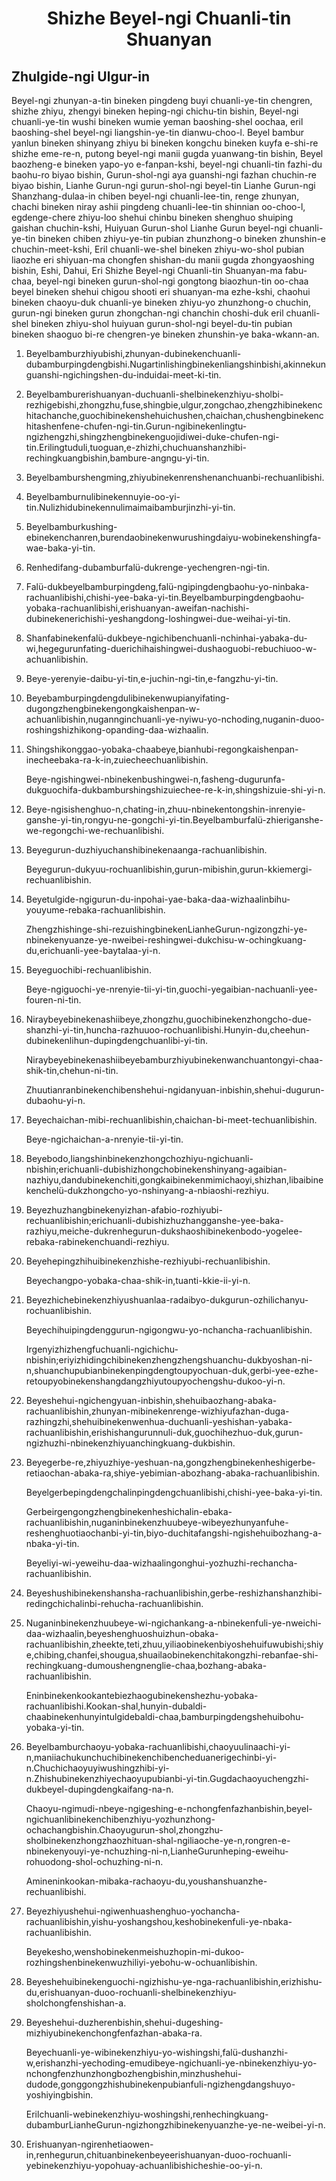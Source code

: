 <h1 align='center'>Shizhe Beyel-ngi Chuanli-tin Shuanyan</h1>
<h2>Zhulgide-ngi Ulgur-in</h2>
<p>Beyel-ngi zhunyan-a-tin bineken pingdeng buyi chuanli-ye-tin chengren, shizhe zhiyu, zhengyi bineken heping-ngi chichu-tin bishin,
Beyel-ngi chuanli-ye-tin wushi bineken wumie yeman baoshing-shel oochaa, eril baoshing-shel
beyel-ngi liangshin-ye-tin dianwu-choo-l. Beyel bambur yanlun bineken shinyang zhiyu bi bineken kongchu bineken kuyfa e-shi-re shizhe eme-re-n, putong beyel-ngi manii gugda yuanwang-tin bishin,
Beyel baozheng-e bineken yapo-yo e-fanpan-kshi, beyel-ngi chuanli-tin fazhi-du baohu-ro biyao bishin,
Gurun-shol-ngi aya guanshi-ngi fazhan chuchin-re biyao bishin,
Lianhe Gurun-ngi gurun-shol-ngi beyel-tin Lianhe Gurun-ngi Shanzhang-dulaa-in chiben beyel-ngi chuanli-lee-tin, renge zhunyan, chachi bineken niray ashii pingdeng chuanli-lee-tin shinnian oo-choo-l, egdenge-chere zhiyu-loo shehui chinbu bineken shenghuo shuiping gaishan chuchin-kshi,
Huiyuan Gurun-shol Lianhe Gurun beyel-ngi chuanli-ye-tin bineken chiben zhiyu-ye-tin pubian zhunzhong-o bineken zhunshin-e chuchin-meet-kshi,
Eril chuanli-we-shel bineken zhiyu-wo-shol pubian liaozhe eri shiyuan-ma chongfen shishan-du manii gugda zhongyaoshing bishin,
Eshi,
Dahui,
Eri Shizhe Beyel-ngi Chuanli-tin Shuanyan-ma fabu-chaa, beyel-ngi bineken gurun-shol-ngi gongtong biaozhun-tin oo-chaa beyel bineken shehui chigou shooti eri shuanyan-ma ezhe-kshi, chaohui bineken chaoyu-duk chuanli-ye bineken zhiyu-yo zhunzhong-o chuchin, gurun-ngi bineken gurun zhongchan-ngi chanchin choshi-duk eril chuanli-shel bineken zhiyu-shol huiyuan gurun-shol-ngi beyel-du-tin pubian bineken shaoguo bi-re chengren-ye bineken zhunshin-ye baka-wkann-an.</p>
<ol>
  <li>
    <p>Beyelbamburzhiyubishi,zhunyan-dubinekenchuanli-dubamburpingdengbishi.Nugartinlishingbinekenliangshinbishi,akinnekunguanshi-ngichingshen-du-induidai-meet-ki-tin.</p>
  </li>
  <li>
    <p>Beyelbamburerishuanyan-duchuanli-shelbinekenzhiyu-sholbi-rezhigebishi,zhongzhu,fuse,shingbie,ulgur,zongchao,zhengzhibinekenchitachanche,guochibinekenshehuichushen,chaichan,chushengbinekenchitashenfene-chufen-ngi-tin.Gurun-ngibinekenlingtu-ngizhengzhi,shingzhengbinekenguojidiwei-duke-chufen-ngi-tin.Erilingtuduli,tuoguan,e-zhizhi,chuchuanshanzhibi-rechingkuangbishin,bambure-angngu-yi-tin.</p>
  </li>
  <li>
    <p>Beyelbamburshengming,zhiyubinekenrenshenanchuanbi-rechuanlibishi.</p>
  </li>
  <li>
    <p>Beyelbamburnulibinekennuyie-oo-yi-tin.Nulizhidubinekennulimaimaibamburjinzhi-yi-tin.</p>
  </li>
  <li>
    <p>Beyelbamburkushing-ebinekenchanren,burendaobinekenwurushingdaiyu-wobinekenshingfa-wae-baka-yi-tin.</p>
  </li>
  <li>
    <p>Renhedifang-dubamburfalü-dukrenge-yechengren-ngi-tin.</p>
  </li>
  <li>
    <p>Falü-dukbeyelbamburpingdeng,falü-ngipingdengbaohu-yo-ninbaka-rachuanlibishi,chishi-yee-baka-yi-tin.Beyelbamburpingdengbaohu-yobaka-rachuanlibishi,erishuanyan-aweifan-nachishi-dubinekenerichishi-yeshangdong-loshingwei-due-weihai-yi-tin.</p>
  </li>
  <li>
    <p>Shanfabinekenfalü-dukbeye-ngichibenchuanli-nchinhai-yabaka-du-wi,hegegurunfating-duerichihaishingwei-dushaoguobi-rebuchiuoo-w-achuanlibishin.</p>
  </li>
  <li>
    <p>Beye-yerenyie-daibu-yi-tin,e-juchin-ngi-tin,e-fangzhu-yi-tin.</p>
  </li>
  <li>
    <p>Beyebamburpingdengdulibinekenwupianyifating-dugongzhengbinekengongkaishenpan-w-achuanlibishin,nugannginchuanli-ye-nyiwu-yo-nchoding,nuganin-duoo-roshingshizhikong-opanding-daa-wizhaalin.</p>
  </li>
  <li>
    <p>Shingshikonggao-yobaka-chaabeye,bianhubi-regongkaishenpan-inecheebaka-ra-k-in,zuiecheechuanlibishin.</p>
    <p>Beye-ngishingwei-nbinekenbushingwei-n,fasheng-dugurunfa-dukguochifa-dukbamburshingshizuiechee-re-k-in,shingshizuie-shi-yi-n.</p>
  </li>
  <li>
    <p>Beye-ngisishenghuo-n,chating-in,zhuu-nbinekentongshin-inrenyie-ganshe-yi-tin,rongyu-ne-gongchi-yi-tin.Beyelbamburfalü-zhieriganshe-we-regongchi-we-rechuanlibishi.</p>
  </li>
  <li>
    <p>Beyegurun-duzhiyuchanshibinekenaanga-rachuanlibishin.</p>
    <p>Beyegurun-dukyuu-rochuanlibishin,gurun-mibishin,gurun-kkiemergi-rechuanlibishin.</p>
  </li>
  <li>
    <p>Beyetulgide-ngigurun-du-inpohai-yae-baka-daa-wizhaalinbihu-youyume-rebaka-rachuanlibishin.</p>
    <p>Zhengzhishinge-shi-rezuishingbinekenLianheGurun-ngizongzhi-ye-nbinekenyuanze-ye-nweibei-reshingwei-dukchisu-w-ochingkuang-du,erichuanli-yee-baytalaa-yi-n.</p>
  </li>
  <li>
    <p>Beyeguochibi-rechuanlibishin.</p>
    <p>Beye-ngiguochi-ye-nrenyie-tii-yi-tin,guochi-yegaibian-nachuanli-yee-fouren-ni-tin.</p>
  </li>
  <li>
    <p>Niraybeyebinekenashiibeye,zhongzhu,guochibinekenzhongcho-due-shanzhi-yi-tin,huncha-razhuuoo-rochuanlibishi.Hunyin-du,cheehun-dubinekenlihun-dupingdengchuanlibi-yi-tin.</p>
    <p>Niraybeyebinekenashiibeyebamburzhiyubinekenwanchuantongyi-chaa-shik-tin,chehun-ni-tin.</p>
    <p>Zhuutianranbinekenchibenshehui-ngidanyuan-inbishin,shehui-dugurun-dubaohu-yi-n.</p>
  </li>
  <li>
    <p>Beyechaichan-mibi-rechuanlibishin,chaichan-bi-meet-techuanlibishin.</p>
    <p>Beye-ngichaichan-a-nrenyie-tii-yi-tin.</p>
  </li>
  <li>
    <p>Beyebodo,liangshinbinekenzhongchozhiyu-ngichuanli-nbishin;erichuanli-dubishizhongchobinekenshinyang-agaibian-nazhiyu,dandubinekenchiti,gongkaibinekenmimichaoyi,shizhan,libaibinekenchelü-dukzhongcho-yo-nshinyang-a-nbiaoshi-rezhiyu.</p>
  </li>
  <li>
    <p>Beyezhuzhangbinekenyizhan-afabio-rozhiyubi-rechuanlibishin;erichuanli-dubishizhuzhangganshe-yee-baka-razhiyu,meiche-dukrenhegurun-dukshaoshibinekenbodo-yogelee-rebaka-rabinekenchuandi-rezhiyu.</p>
  </li>
  <li>
    <p>Beyehepingzhihuibinekenzhishe-rezhiyubi-rechuanlibishin.</p>
    <p>Beyechangpo-yobaka-chaa-shik-in,tuanti-kkie-ii-yi-n.</p>
  </li>
  <li>
    <p>Beyezhichebinekenzhiyushuanlaa-radaibyo-dukgurun-ozhilichanyu-rochuanlibishin.</p>
    <p>Beyechihuipingdenggurun-ngigongwu-yo-nchancha-rachuanlibishin.</p>
    <p>Irgenyizhizhengfuchuanli-ngichichu-nbishin;eriyizhidingchibinekenzhengzhengshuanchu-dukbyoshan-ni-n,shuanchupubianbinekenpingdengtoupyochuan-duk,gerbi-yee-ezhe-retoupyobinekenshangdangzhiyutoupyochengshu-dukoo-yi-n.</p>
  </li>
  <li>
    <p>Beyeshehui-ngichengyuan-inbishin,shehuibaozhang-abaka-rachuanlibishin,zhunyan-mibinekenrenge-wizhiyufazhan-duga-razhingzhi,shehuibinekenwenhua-duchuanli-yeshishan-yabaka-rachuanlibishin,erishishangurunnuli-duk,guochihezhuo-duk,gurun-ngizhuzhi-nbinekenzhiyuanchingkuang-dukbishin.</p>
  </li>
  <li>
    <p>Beyegerbe-re,zhiyuzhiye-yeshuan-na,gongzhengbinekenheshigerbe-retiaochan-abaka-ra,shiye-yebimian-abozhang-abaka-rachuanlibishin.</p>
    <p>Beyelgerbepingdengchalinpingdengchuanlibishi,chishi-yee-baka-yi-tin.</p>
    <p>Gerbeirgengongzhengbinekenheshichalin-ebaka-rachuanlibishin,nuganinbinekenzhuubeye-wibeyezhunyanfuhe-reshenghuotiaochanbi-yi-tin,biyo-duchitafangshi-ngishehuibozhang-a-nbaka-yi-tin.</p>
    <p>Beyeliyi-wi-yeweihu-daa-wizhaalingonghui-yozhuzhi-rechancha-rachuanlibishin.</p>
  </li>
  <li>
    <p>Beyeshushibinekenshansha-rachuanlibishin,gerbe-reshizhanshanzhibi-redingchichalinbi-rehucha-rachuanlibishin.</p>
  </li>
  <li>
    <p>Nuganinbinekenzhuubeye-wi-ngichankang-a-nbinekenfuli-ye-nweichi-daa-wizhaalin,beyeshenghuoshuizhun-obaka-rachuanlibishin,zheekte,teti,zhuu,yiliaobinekenbiyoshehuifuwubishi;shiye,chibing,chanfei,shougua,shuailaobinekenchitakongzhi-rebanfae-shi-rechingkuang-dumoushengnenglie-chaa,bozhang-abaka-rachuanlibishin.</p>
    <p>Eninbinekenkookantebiezhaogubinekenshezhu-yobaka-rachuanlibishi.Kookan-shal,hunyin-dubaldi-chaabinekenhunyintulgidebaldi-chaa,bamburpingdengshehuibohu-yobaka-yi-tin.</p>
  </li>
  <li>
    <p>Beyelbamburchaoyu-yobaka-rachuanlibishi,chaoyuulinaachi-yi-n,maniiachukunchuchibinekenchibencheduanerigechinbi-yi-n.Chuchichaoyuyiwushingzhibi-yi-n.Zhishubinekenzhiyechaoyupubianbi-yi-tin.Gugdachaoyuchengzhi-dukbeyel-dupingdengkaifang-na-n.</p>
    <p>Chaoyu-ngimudi-nbeye-ngigeshing-e-nchongfenfazhanbishin,beyel-ngichuanlibinekenchibenzhiyu-yozhunzhong-ochachangbishin.Chaoyugurun-shol,zhongzhu-sholbinekenzhongzhaozhituan-shal-ngiliaoche-ye-n,rongren-e-nbinekenyouyi-ye-nchuzhing-ni-n,LianheGurunheping-eweihu-rohuodong-shol-ochuzhing-ni-n.</p>
    <p>Amineninkookan-mibaka-rachaoyu-du,youshanshuanzhe-rechuanlibishi.</p>
  </li>
  <li>
    <p>Beyezhiyushehui-ngiwenhuashenghuo-yochancha-rachuanlibishin,yishu-yoshangshou,keshobinekenfuli-ye-nbaka-rachuanlibishin.</p>
    <p>Beyekesho,wenshobinekenmeishuzhopin-mi-dukoo-rozhingshenbinekenwuzhiliyi-yebohu-w-ochuanlibishin.</p>
  </li>
  <li>
    <p>Beyeshehuibinekenguochi-ngizhishu-ye-nga-rachuanlibishin,erizhishu-du,erishuanyan-duoo-rochuanli-shelbinekenzhiyu-sholchongfenshishan-a.</p>
  </li>
  <li>
    <p>Beyeshehui-duzherenbishin,shehui-dugeshing-mizhiyubinekenchongfenfazhan-abaka-ra.</p>
    <p>Beyechuanli-ye-wibinekenzhiyu-yo-wishingshi,falü-dushanzhi-w,erishanzhi-yechoding-emudibeye-ngichuanli-ye-nbinekenzhiyu-yo-nchongfenzhunzhongbozhengbishin,minzhushehui-dudode,gonggongzhishubinekenpubianfuli-ngizhengdangshuyo-yoshiyingbishin.</p>
    <p>Erilchuanli-webinekenzhiyu-woshingshi,renhechingkuang-dubamburLianheGurun-ngizhongzhibinekenyuanzhe-ye-ne-weibei-yi-n.</p>
  </li>
  <li>
    <p>Erishuanyan-ngirenhetiaowen-in,renhegurun,chituanbinekenbeyeerishuanyan-duoo-rochuanli-yebinekenzhiyu-yopohuay-achuanlibishicheshie-oo-yi-n.</p>
  </li>
</ol>